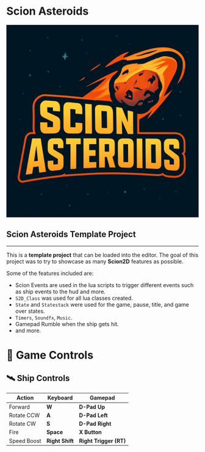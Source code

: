 # Scion Asteroids
![Asteroids Logo](Asteroids/SCION_2D/content/assets/textures/ScionAsteroidsLogo.png)

## Scion Asteroids Template Project
----
This is a **template project** that can be loaded into the editor. The goal of this project was to try to showcase
as many **Scion2D** features as possible.
 
Some of the features included are:
* Scion Events are used in the lua scripts to trigger different events such as ship events to the hud and more.
* ```S2D_Class``` was used for all lua classes created.
* ```State``` and ```Statestack``` were used for the game, pause, title, and game over states.
* ```Timers```, ```Soundfx```, ```Music```.
* Gamepad Rumble when the ship gets hit.
* and more.


# 🚀 Game Controls

## 🛰️ Ship Controls

| Action              | Keyboard          | Gamepad                  |
|---------------------|------------------|--------------------------|
| Forward             | **W**            | **D-Pad Up**             |
| Rotate CCW          | **A**            | **D-Pad Left**           |
| Rotate CW           | **S**            | **D-Pad Right**          |
| Fire                | **Space**        | **X Button**             |
| Speed Boost         | **Right Shift**  | **Right Trigger (RT)**   |


